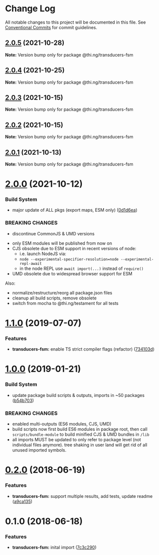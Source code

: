# Change Log

All notable changes to this project will be documented in this file.
See [Conventional Commits](https://conventionalcommits.org) for commit guidelines.

## [2.0.5](https://github.com/thi-ng/umbrella/compare/@thi.ng/transducers-fsm@2.0.4...@thi.ng/transducers-fsm@2.0.5) (2021-10-28)

**Note:** Version bump only for package @thi.ng/transducers-fsm





## [2.0.4](https://github.com/thi-ng/umbrella/compare/@thi.ng/transducers-fsm@2.0.3...@thi.ng/transducers-fsm@2.0.4) (2021-10-25)

**Note:** Version bump only for package @thi.ng/transducers-fsm





## [2.0.3](https://github.com/thi-ng/umbrella/compare/@thi.ng/transducers-fsm@2.0.2...@thi.ng/transducers-fsm@2.0.3) (2021-10-15)

**Note:** Version bump only for package @thi.ng/transducers-fsm





## [2.0.2](https://github.com/thi-ng/umbrella/compare/@thi.ng/transducers-fsm@2.0.1...@thi.ng/transducers-fsm@2.0.2) (2021-10-15)

**Note:** Version bump only for package @thi.ng/transducers-fsm





## [2.0.1](https://github.com/thi-ng/umbrella/compare/@thi.ng/transducers-fsm@2.0.0...@thi.ng/transducers-fsm@2.0.1) (2021-10-13)

**Note:** Version bump only for package @thi.ng/transducers-fsm





# [2.0.0](https://github.com/thi-ng/umbrella/compare/@thi.ng/transducers-fsm@1.1.73...@thi.ng/transducers-fsm@2.0.0) (2021-10-12)


### Build System

* major update of ALL pkgs (export maps, ESM only) ([0d1d6ea](https://github.com/thi-ng/umbrella/commit/0d1d6ea9fab2a645d6c5f2bf2591459b939c09b6))


### BREAKING CHANGES

* discontinue CommonJS & UMD versions

- only ESM modules will be published from now on
- CJS obsolete due to ESM support in recent versions of node:
  - i.e. launch NodeJS via:
  - `node --experimental-specifier-resolution=node --experimental-repl-await`
  - in the node REPL use `await import(...)` instead of `require()`
- UMD obsolete due to widespread browser support for ESM

Also:
- normalize/restructure/reorg all package.json files
- cleanup all build scripts, remove obsolete
- switch from mocha to @thi.ng/testament for all tests






#  [1.1.0](https://github.com/thi-ng/umbrella/compare/@thi.ng/transducers-fsm@1.0.19...@thi.ng/transducers-fsm@1.1.0) (2019-07-07) 

###  Features 

- **transducers-fsm:** enable TS strict compiler flags (refactor) ([734103d](https://github.com/thi-ng/umbrella/commit/734103d)) 

#  [1.0.0](https://github.com/thi-ng/umbrella/compare/@thi.ng/transducers-fsm@0.2.36...@thi.ng/transducers-fsm@1.0.0) (2019-01-21) 

###  Build System 

- update package build scripts & outputs, imports in ~50 packages ([b54b703](https://github.com/thi-ng/umbrella/commit/b54b703)) 

###  BREAKING CHANGES 

- enabled multi-outputs (ES6 modules, CJS, UMD) 
- build scripts now first build ES6 modules in package root, then call   `scripts/bundle-module` to build minified CJS & UMD bundles in `/lib` 
- all imports MUST be updated to only refer to package level   (not individual files anymore). tree shaking in user land will get rid of   all unused imported symbols. 

#  [0.2.0](https://github.com/thi-ng/umbrella/compare/@thi.ng/transducers-fsm@0.1.0...@thi.ng/transducers-fsm@0.2.0) (2018-06-19) 

###  Features 

- **transducers-fsm:** support multiple results, add tests, update readme ([a9ca135](https://github.com/thi-ng/umbrella/commit/a9ca135)) 

#  0.1.0 (2018-06-18) 

###  Features 

- **transducers-fsm:** inital import ([7c3c290](https://github.com/thi-ng/umbrella/commit/7c3c290))
